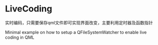 # LiveCoding
实时编码，只需要保存qml文件即可实现界面改变，主要利用定时器及函数指针

Minimal example on how to setup a QFileSystemWatcher to enable live coding in QML
